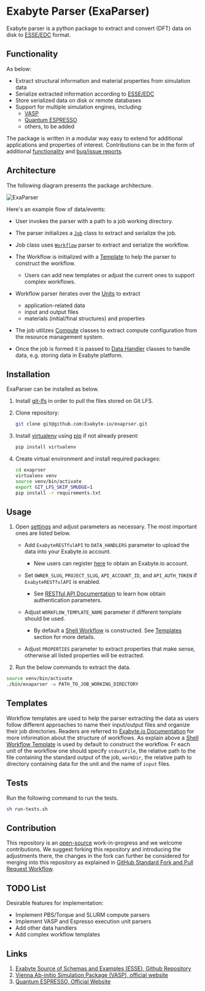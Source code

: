 # Exabyte Parser (ExaParser)

Exabyte parser is a python package to extract and convert (DFT) data on disk to [ESSE/EDC](https://github.com/Exabyte-io/exabyte-esse) format.

## Functionality

As below:

- Extract structural information and material properties from simulation data
- Serialize extracted information according to [ESSE/EDC](https://github.com/Exabyte-io/exabyte-esse)
- Store serialized data on disk or remote databases
- Support for multiple simulation engines, including:
  - [VASP](#links)
  - [Quantum ESPRESSO](#links)
  - others, to be added

The package is written in a modular way easy to extend for additional applications and properties of interest. Contributions can be in the form of additional [functionality](#todo-list) and [bug/issue reports](https://help.github.com/articles/creating-an-issue/).

## Architecture

The following diagram presents the package architecture.

![ExaParser](https://user-images.githubusercontent.com/10528238/53663156-dd876e00-3c19-11e9-868f-41946199eca4.png)

Here's an example flow of data/events:

- User invokes the parser with a path to a job working directory.

- The parser initializes a [`Job`](src/job/__init__.py) class to extract and serialize the job.
 
- Job class uses [`Workflow`](src/workflow/workflow.py) parser to extract and serialize the workflow.

- The Workflow is initialized with a [Template](#templates) to help the parser to construct the workflow.

    - Users can add new templates or adjust the current ones to support complex workflows.

- Workflow parser iterates over the [Units](src/workflow/units) to extract 

    - application-related data
    - input and output files
    - materials (initial/final structures) and properties

- The job utilizes [Compute](src/job/compute) classes to extract compute configuration from the resource management system.

- Once the job is formed it is passed to [Data Handler](src/data/handlers) classes to handle data, e.g. storing data in Exabyte platform.

## Installation

ExaParser can be installed as below.

1. Install [git-lfs](https://help.github.com/articles/installing-git-large-file-storage/) in order to pull the files stored on Git LFS.

1. Clone repository:
    
    ```bash
    git clone git@github.com:Exabyte-io/exaprser.git
    ```

1. Install [virtualenv](https://virtualenv.pypa.io/en/stable/) using [pip](https://pip.pypa.io/en/stable/) if not already present:

    ```bash
    pip install virtualenv
    ```

1. Create virtual environment and install required packages:

    ```bash
    cd exaprser
    virtualenv venv
    source venv/bin/activate
    export GIT_LFS_SKIP_SMUDGE=1
    pip install -r requirements.txt
    ```

## Usage

1. Open [settings](src/settings.py) and adjust parameters as necessary. The most important ones are listed below.

    - Add `ExabyteRESTfulAPI` to `DATA_HANDLERS` parameter to upload the data into your Exabyte.io account.
    
        - New users can register [here](https://platform.exabyte.io/register) to obtain an Exabyte.io account.
    
    - Set `OWNER_SLUG`, `PROJECT_SLUG`, `API_ACCOUNT_ID`, and `API_AUTH_TOKEN` if `ExabyteRESTfulAPI` is enabled.
    
        - See [RESTful API Documentation](https://docs.exabyte.io/rest-api/overview/) to learn how obtain authentication parameters.
    
    - Adjust `WORKFLOW_TEMPLATE_NAME` parameter if different template should be used.
    
        - By default a [Shell Workflow](src/templates/shell.json) is constructed. See [Templates](#templates) section for more details.
    
    - Adjust `PROPERTIES` parameter to extract properties that make sense, otherwise all listed properties will be extracted.

1. Run the below commands to extract the data.

```bash
source venv/bin/activate
./bin/exaparser -w PATH_TO_JOB_WORKING_DIRECTORY
```

## Templates

Workflow templates are used to help the parser extracting the data as users follow different approaches to name their input/output files and organize their job directories. Readers are referred to [Exabyte.io Documentation](https://docs.exabyte.io/workflows/overview/) for more information about the structure of workflows. As explain above a [Shell Workflow Template](src/templates/shell.json) is used by default to construct the workflow. Fr each unit of the workflow one should specify `stdoutFile`, the relative path to the file containing the standard output of the job, `workDir`, the relative path to directory containing data for the unit and the name of `input` files.

## Tests

Run the following command to run the tests.

```bash
sh run-tests.sh
```

## Contribution

This repository is an [open-source](LICENSE.md) work-in-progress and we welcome contributions. We suggest forking this repository and introducing the adjustments there, the changes in the fork can further be considered for merging into this repository as explained in [GitHub Standard Fork and Pull Request Workflow](https://gist.github.com/Chaser324/ce0505fbed06b947d962).

## TODO List

Desirable features for implementation:

- Implement PBS/Torque and SLURM compute parsers
- Implement VASP and Espresso execution unit parsers
- Add other data handlers
- Add complex workflow templates

## Links

1. [Exabyte Source of Schemas and Examples (ESSE), Github Repository](https://github.com/exabyte-io/exabyte-esse)
1. [Vienna Ab-initio Simulation Package (VASP), official website](https://cms.mpi.univie.ac.at/vasp/)
1. [Quantum ESPRESSO, Official Website](https://www.quantum-espresso.org/)
